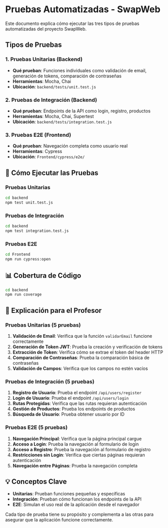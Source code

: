 # Pruebas Automatizadas - SwapWeb

Este documento explica cómo ejecutar las tres tipos de pruebas automatizadas del proyecto SwapWeb.

## Tipos de Pruebas

### 1. **Pruebas Unitarias** (Backend)
- **Qué prueban**: Funciones individuales como validación de email, generación de tokens, comparación de contraseñas
- **Herramientas**: Mocha, Chai
- **Ubicación**: `backend/tests/unit.test.js`

### 2. **Pruebas de Integración** (Backend)
- **Qué prueban**: Endpoints de la API como login, registro, productos
- **Herramientas**: Mocha, Chai, Supertest
- **Ubicación**: `backend/tests/integration.test.js`

### 3. **Pruebas E2E** (Frontend)
- **Qué prueban**: Navegación completa como usuario real
- **Herramientas**: Cypress
- **Ubicación**: `Frontend/cypress/e2e/`

## 🚀 Cómo Ejecutar las Pruebas

### Pruebas Unitarias
```bash
cd backend
npm test unit.test.js
```

### Pruebas de Integración
```bash
cd backend
npm test integration.test.js
```

### Pruebas E2E
```bash
cd Frontend
npm run cypress:open
```

## 📊 Cobertura de Código
```bash
cd backend
npm run coverage
```

## 🎯 Explicación para el Profesor

### Pruebas Unitarias (5 pruebas)
1. **Validación de Email**: Verifica que la función `validarEmail` funcione correctamente
2. **Generación de Token JWT**: Prueba la creación y verificación de tokens
3. **Extracción de Token**: Verifica cómo se extrae el token del header HTTP
4. **Comparación de Contraseñas**: Prueba la comparación básica de contraseñas
5. **Validación de Campos**: Verifica que los campos no estén vacíos

### Pruebas de Integración (5 pruebas)
1. **Registro de Usuario**: Prueba el endpoint `/api/users/register`
2. **Login de Usuario**: Prueba el endpoint `/api/users/login`
3. **Rutas Protegidas**: Verifica que las rutas requieran autenticación
4. **Gestión de Productos**: Prueba los endpoints de productos
5. **Búsqueda de Usuario**: Prueba obtener usuario por ID

### Pruebas E2E (5 pruebas)
1. **Navegación Principal**: Verifica que la página principal cargue
2. **Acceso a Login**: Prueba la navegación al formulario de login
3. **Acceso a Registro**: Prueba la navegación al formulario de registro
4. **Restricciones sin Login**: Verifica que ciertas páginas requieran autenticación
5. **Navegación entre Páginas**: Prueba la navegación completa

## 💡 Conceptos Clave

- **Unitarias**: Prueban funciones pequeñas y específicas
- **Integración**: Prueban cómo funcionan los endpoints de la API
- **E2E**: Simulan el uso real de la aplicación desde el navegador

Cada tipo de prueba tiene su propósito y complementa a las otras para asegurar que la aplicación funcione correctamente. 